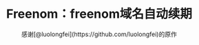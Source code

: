 <div align="center">
<h1>Freenom：freenom域名自动续期</h1>
感谢[@luolongfei](https://github.com/luolongfei)的原作
